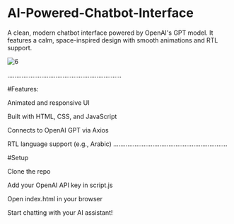 # AI-Powered-Chatbot-Interface
A clean, modern chatbot interface powered by OpenAI's GPT model. It features a calm, space-inspired design with smooth animations and RTL support.

![6](https://github.com/user-attachments/assets/3f6c0160-12f2-4dd6-96c7-1f46180e150b)

................................................................

#Features:

Animated and responsive UI

Built with HTML, CSS, and JavaScript

Connects to OpenAI GPT via Axios

RTL language support (e.g., Arabic)
................................................................

#Setup

Clone the repo

Add your OpenAI API key in script.js

Open index.html in your browser

Start chatting with your AI assistant!
